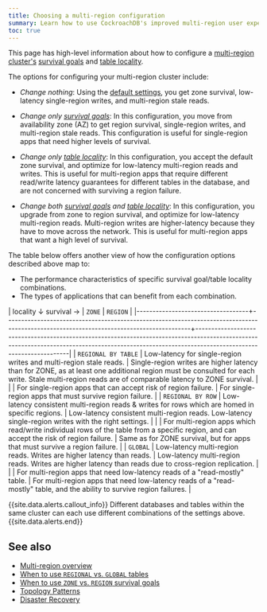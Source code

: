 ```yaml
---
title: Choosing a multi-region configuration
summary: Learn how to use CockroachDB's improved multi-region user experience.
toc: true
---
```


This page has high-level information about how to configure a [multi-region cluster's](multiregion-overview.html) [survival goals](multiregion-overview.html#survival-goals) and [table locality](multiregion-overview.html#table-locality).

The options for configuring your multi-region cluster include:

- _Change nothing_: Using the [default settings](multiregion-overview.html#default-settings), you get zone survival, low-latency single-region writes, and multi-region stale reads.

- _Change only [survival goals](multiregion-overview.html#survival-goals)_: In this configuration, you move from availability zone (AZ) to get region survival, single-region writes, and multi-region stale reads. This configuration is useful for single-region apps that need higher levels of survival.

- _Change only [table locality](multiregion-overview.html#table-locality)_: In this configuration, you accept the default zone survival, and optimize for low-latency multi-region reads and writes. This is useful for multi-region apps that require different read/write latency guarantees for different tables in the database, and are not concerned with surviving a region failure.

- _Change both [survival goals](multiregion-overview.html#survival-goals) and [table locality](multiregion-overview.html#table-locality)_: In this configuration, you upgrade from zone to region survival, and optimize for low-latency multi-region reads.  Multi-region writes are higher-latency because they have to move across the network. This is useful for multi-region apps that want a high level of survival.

The table below offers another view of how the configuration options described above map to:

- The performance characteristics of specific survival goal/table locality combinations.
- The types of applications that can benefit from each combination.

| locality &#8595; survival &#8594; | `ZONE`                                                                                                                                 | `REGION`                                                                                                                                                                                         |
|-----------------------------------+----------------------------------------------------------------------------------------------------------------------------------------+--------------------------------------------------------------------------------------------------------------------------------------------------------------------------------------------------|
| `REGIONAL BY TABLE`               | Low-latency for single-region writes and multi-region stale reads.                                                                     | Single-region writes are higher latency than for ZONE, as at least one additional region must be consulted for each write.  Stale multi-region reads are of comparable latency to ZONE survival. |
|                                   | For single-region apps that can accept risk of region failure.                                                                         | For single-region apps that must survive region failure.                                                                                                                                         |
| `REGIONAL BY ROW`                 | Low-latency consistent multi-region reads & writes for rows which are homed in specific regions.                                       | Low-latency consistent multi-region reads.  Low-latency single-region writes with the right settings.                                                                                            |
|                                   | For multi-region apps which read/write individual rows of the table from a specific region, and can accept the risk of region failure. | Same as for ZONE survival, but for apps that must survive a region failure.                                                                                                                      |
| `GLOBAL`                          | Low-latency multi-region reads. Writes are higher latency than reads.                                                                  | Low-latency multi-region reads.  Writes are higher latency than reads due to cross-region replication.                                                                                           |
|                                   | For multi-region apps that need low-latency reads of a "read-mostly" table.                                                            | For multi-region apps that need low-latency reads of a "read-mostly" table, and the ability to survive region failures.                                                                          |

{{site.data.alerts.callout_info}}
Different databases and tables within the same cluster can each use different combinations of the settings above.
{{site.data.alerts.end}}

## See also

- [Multi-region overview](multiregion-overview.html)
- [When to use `REGIONAL` vs. `GLOBAL` tables](when-to-use-regional-vs-global-tables.html)
- [When to use `ZONE` vs. `REGION` survival goals](when-to-use-zone-vs-region-survival-goals.html)
- [Topology Patterns](topology-patterns.html)
- [Disaster Recovery](disaster-recovery.html)
